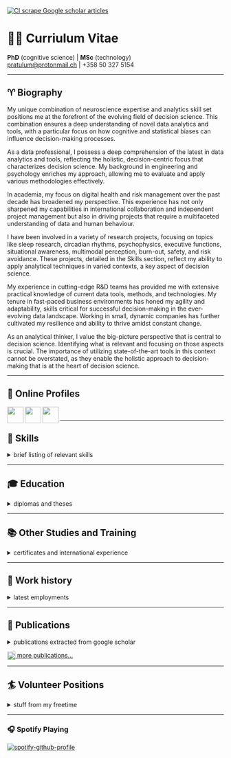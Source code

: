 <!--
**laurivaltteri/laurivaltteri** is a ✨ _special_ ✨ repository because its `README.md` (this file) appears on your GitHub profile.
-->
[![CI scrape Google scholar articles](https://github.com/laurivaltteri/laurivaltteri/actions/workflows/build.yml/badge.svg)](https://github.com/laurivaltteri/laurivaltteri/actions/workflows/build.yml)

# 👨‍🔬 Curriulum Vitae

**PhD** (cognitive science) | **MSc** (technology) <br/>
pratulum@protonmail.ch | +358 50 327 5154

----------

## ♈️ Biography

My unique combination of neuroscience expertise and analytics skill set positions me at the forefront of the evolving field of decision science.  This combination ensures a deep understanding of novel data analytics and tools, with a particular focus on how cognitive and statistical biases can influence decision-making processes.

As a data professional, I possess a deep comprehension of the latest in data analytics and tools, reflecting the holistic, decision-centric focus that characterizes decision science. My background in engineering and psychology enriches my approach, allowing me to evaluate and apply various methodologies effectively.

In academia, my focus on digital health and risk management over the past decade has broadened my perspective. This experience has not only sharpened my capabilities in international collaboration and independent project management but also in driving projects that require a multifaceted understanding of data and human behaviour.

I have been involved in a variety of research projects, focusing on topics like sleep research, circadian rhythms, psychophysics, executive functions, situational awareness, multimodal perception, burn-out, safety, and risk avoidance. These projects, detailed in the Skills section, reflect my ability to apply analytical techniques in varied contexts, a key aspect of decision science.

My experience in cutting-edge R&D teams has provided me with extensive practical knowledge of current data tools, methods, and technologies. My tenure in fast-paced business environments has honed my agility and adaptability, skills critical for successful decision-making in the ever-evolving data landscape. Working in small, dynamic companies has further cultivated my resilience and ability to thrive amidst constant change.

As an analytical thinker, I value the big-picture perspective that is central to decision science. Identifying what is relevant and focusing on those aspects is crucial. The importance of utilizing state-of-the-art tools in this context cannot be overstated, as they enable the holistic approach to decision-making that is at the heart of decision science.

----------

## 📱 Online Profiles

[<img align="left" width="38px" src="https://cdn.jsdelivr.net/npm/@glyphs/brands@0.1.9/color/linkedin.svg" />][linkedin]

[<img align="left" width="38px" src="https://upload.wikimedia.org/wikipedia/commons/5/5e/ResearchGate_icon_SVG.svg" />][researchgate]
[<img align="left" width="38px" src="https://upload.wikimedia.org/wikipedia/commons/7/70/Applications-internet.svg" />][website]
<br />  

----------

## 🎯 Skills
<details>
  <summary>brief listing of relevant skills</summary>
<br />
  
R, Python, UNIX, Tidymodels, Tensorflow, Tableau, SQL, git, Docker, Kubernetes, AWS, Data Fusion, Feature Extraction, Bayesian Analysis, Classification Techniques, Graph-theory, Signal Processing, Computational Neuroscience, Health Technology, IoT, Academic Communications, MATLAB, EEG, MEG, ECG, PPG, Actigraphy, EDA, experience sampling, Presenting, Teaching, Project Management, AI, Cognitive Psychology, and decision-making

</details>

----------
## 🎓 Education
<details>
  <summary>diplomas and theses</summary>
  <br />
  
  - Doctor of Philosophy
    - University of Helsinki
    - Major: **Cognitive science**
    - Thesis: [Quantifying Cognition: Applications for Ubiquitous Data](https://helda.helsinki.fi/handle/10138/235507)
  - Master of Science in Technology
    - Aalto University
    - Major: **Cognitive technology**
    - Thesis: [a Computational Approach to Estimation of Crowding in Natural Images](http://viXra.org/abs/1802.0066)

</details>

----------
## 📚 Other Studies and Training
<details>
  <summary>certificates and international experience</summary>
  <br />
  
- Postdoctoral Researcher
  - University of Helsinki (Finland) 2021 -
    - High Performance Cognition Laboratory
    - Project researcher and consulting laboratory infra development
    - [NordForsk GUESSED project](https://www.nordforsk.org/projects/grappling-uncertainty-environments-signaling-spurious-experiential-decisions-guessed)
- Visiting Researcher
  - McGill University (Montreal, Quebec, Canada) 2013
    - Department of Biomedical Engineering and the School of Computer Science
  - Université de Montréal (Québec, Canada) 2012
    - BRAMS – International Laboratory for Brain, Music and Sound Research
- Other Certificates
  - Product Development (Specialist Qualification) 2012
    -  Finnish National Agency for Education (EDUFI)

</details>

----------
## 💼 Work history
<details>
  <summary>latest employments</summary>
  <br />
  
  - Senior Data Science Consultant (Audiodraft Ltd.) 2022 <br/>
    - Main project: Consulting statistical methodology in product testing and customer satisfaction measures. Also leading the development of in-house data processing flows and various other data engineering responsibilities.
  - Postdoctoral Researcher (University of Helsinki) 2021 <br/>
    - Main project: improve decision-making and education in avalanche terrain mainly for back-country recreationalists. Our team develops a structure or decision making approach based on expert decision making in avalanche terrain and test the approach on scenarios among users and experts and validate this in the field. I'm also taking care of technical consulting for setting up and developing High Performance Cognition Group's laboratory.
  - Senior Data Scientist (Nightingale Health Ltd.) 2018 <br/>
    - Main projects: development of development environment and processes (DevOps), platform and process development for biomarker extraction (DS), development of risk models and predictions from biobank population data (DS)
    - My main role was leading and supporting scientific analyses for internal R&D and external dissemination. I was involved in development of data science environment and processes with DevOps team. However, my main contributions are in process and analysis development of the biomarker extraction product and product development for predicting risk scores in population models.
  - Research Engineer (Finnish Institute of Occupational Health) 2009
    - Projects: **Seamless patient care (Tekes), Burnout in the brain at work (Academy of Finland), Revolution of Knowledge Work (Tekes)** <br/>
  I prepared my PhD. I took part in research funding applications, and presented results in international forums. I was responsible in setting up research paradigms and analysis of results. I gave lectures and planned the projects with collaborators and customers. I was also leading projects.
  - Laboratory Engineer (Finnish Institute of Occupational Health) 2008
    - Projects: **SalWe -- enabling research for health and well-being (Tekes/EU), Supporting situation awareness in demanding operating conditions through wearable multimodal user interfaces (Tekes)**  <br/>
  Supporting research paradigm development, conducting measurements, supporting laboratory maintenance and development, preparing literature reviews.
  - Research Assistant (Finnish Institute of Occupational Health) 2007
    - Projects: **Brain & Work: multi-tasking at work (Tekes)** <br/>
  I was hired to conduct a literature reviews and ended up preparing my master’s thesis. I was also supporting the measurements, and maintaining laboratories.

</details>

----------
## 📄 Publications
<details>
  <summary>publications extracted from google scholar</summary>
<br />

- Death of backcountry winter-sports practitioners in avalanches–A systematic review and meta-analysis of proportion of causes of avalanche death; G Rong, L Ahonen, G Pfuhl, BU Cowley; PLOS Global Public Health 5 (5), e0004551; 2025
- Searching for avalanche clues—An exploratory comparison of professional and recreational use of snow, terrain, and group factors; L Ahonen, M Landrø, G Rong, G Pfuhl, A Mannberg, A Hetland, ...; Journal of Outdoor Recreation and Tourism 49, 100841; 2025
- Combining Avalanche Nowcasts with GPS Tracks and ‘in situ’Participant Reports to Understand Decision-making in Avalanche Terrain; L Ahonen, A Mannberg, A Hetland, M Stefan, G Pfuhl, G Rong, M Landrø, ...; Proceedings of the 2024 international snow science workshop, Tromsø, 1503-1510; 2024
- HOW ACCURATE AND BIASED IS SLOPE PERCEPTION OF SNOW-COVERED MOUNTAINS?; G Pfuhl, K Ekman, G Rong, LV Ahonen, BU Cowley, A Hetland, ...; International Snow Science Workshop 2024; 2024
- Executability and repeatability of a study setup using wearable and computerized technology to examine a wide range of physiological and cognitive functions of a patient …; K Müller, I Rautalin, L Ahonen, A Arola, A Henelius, H Jokinen, J Korpela, ...; medRxiv, 2023.01. 30.23285187; 2023
- Size-dependent influence of NOx on the growth rates of organic aerosol particles, Sci. Adv., 6, eaay4945; C Yan, W Nie, AL Vogel, L Dada, K Lehtipalo, D Stolzenburg, R Wagner, ...
- Diminished brain responses to second-language words are linked with native-language literacy skills in dyslexia; S Ylinen, K Junttila, M Laasonen, P Iverson, L Ahonen, T Kujala; Neuropsychologia 122, 105-115; 2019
- Quantifying cognition: Applications for ubiquitous data; L Ahonen; Helsingin yliopisto; 2018
- 0950 Simulated Knowledge Work Decreases Alertness in Job-burnout; K Pettersson, L Ahonen, L Sokka, K Müller, S Pakarinen; Sleep 41, A352; 2018
- Biosignals reflect pair-dynamics in collaborative work: EDA and ECG study of pair-programming in a classroom environment; L Ahonen, BU Cowley, A Hellas, K Puolamäki; Scientific reports 8 (1), 3138; 2018
- Influence of atmospheric conditions on pure biogenic nucleation in the CLOUD chamber; L Dada, D Stolzenburg, L Ahonen, F Bianchi, L Fischer, H Gordon, ...
- The psychophysiology primer: a guide to methods and a broad review with a focus on human–computer interaction; B Cowley, M Filetti, K Lukander, J Torniainen, A Henelius, L Ahonen, ...; Foundations and Trends® in Human–Computer Interaction 9 (3-4), 151-308; 2016
- Using regression makes extraction of shared variation in multiple datasets easy; J Korpela, A Henelius, L Ahonen, A Klami, K Puolamäki; Data Mining and Knowledge Discovery 30, 1112-1133; 2016
- A short review and primer on event-related potentials in human computer interaction applications; M Huotilainen, B Cowley, L Ahonen; arXiv preprint arXiv:1608.08353; 2016
- Cognitive collaboration found in cardiac physiology: Study in classroom environment; L Ahonen, B Cowley, J Torniainen, A Ukkonen, A Vihavainen, ...; PloS one 11 (7), e0159178; 2016
- S1: Analysis of Electrodermal Activity Recordings in Pair Programming from 2 Dyads; L Ahonen, B Cowley, J Torniainen, A Ukkonen, A Vihavainen, ...; PLoS One; 2016
- Job burnout is associated with dysfunctions in brain mechanisms of voluntary and involuntary attention; L Sokka, M Leinikka, J Korpela, A Henelius, L Ahonen, C Alain, K Alho, ...; Biological Psychology 117, 56-66; 2016
- Comparing Auditory Stimuli for Sleep Enhancement: Mimicking a Sleeping Situation; M Leminen, L Ahonen, M Gröhn, M Huotilainen, T Paunio, J Virkkala; Georgia Institute of Technology; 2014
- DECREASE OF PROCESSING SPEED DUE TO SWITCHING BETWEEN TASKS: MEG EVIDENCE; M Huotilainen, L Ahonen; PSYCHOPHYSIOLOGY 50, S85-S85; 2013
- Designing auditory stimulus for sleep enhancement; L Ahonen, M Gröhn, M Huotilainen, S Jagadeesan, T Paunio, J Virkkala; Proc. of the 19th Int. Conf. of Auditory Display (ICAD 2013); 2013

</details>

[<img align="top" width="19px" src="https://cdn.jsdelivr.net/npm/simple-icons@v3/icons/researchgate.svg" />][researchgate][ more publications...][researchgate]

----------

## 🏄 Volunteer Positions
<details>
  <summary>stuff from my freetime</summary>
  <br />
  
  - Slackline Finland
    - ex-Member of Board
  - Finnish Alpine Club
    - [Alppikerho.fi](http://alppikerho.fi)
    - ex-Member of Board

</details>

----------

### 🎧 Spotify Playing

[![spotify-github-profile](https://spotify-github-profile.vercel.app/api/view?uid=ahonenlauri&cover_image=false&theme=default)](https://open.spotify.com/user/ahonenlauri)


<br />


[website]: https://uit.no/research/care
[instagram]: https://instagram.com/laur1valtteri
[linkedin]: https://linkedin.com/in/laurivaltteri
[researchgate]: https://www.researchgate.net/profile/Lauri-Ahonen/research
